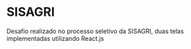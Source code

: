 # SISAGRI
 Desafio realizado no processo seletivo da SISAGRI, duas telas implementadas utilizando React.js
